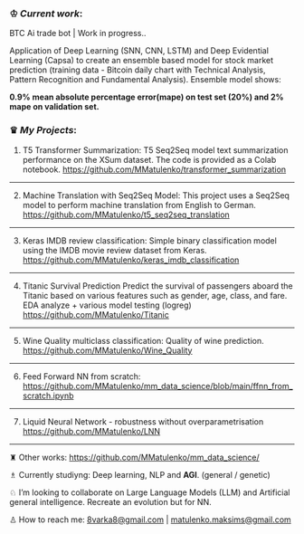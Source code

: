 ### ♔ *Current work*: 

BTC Ai trade bot | Work in progress..

  Application of Deep Learning (SNN, CNN, LSTM) and Deep Evidential Learning (Capsa) to create an ensemble based model for stock market prediction (training data - Bitcoin daily chart with Technical Analysis, Pattern Recognition and Fundamental Analysis). Ensemble model shows:

**0.9% mean absolute percentage error(mape) on test set (20%) and 
2% mape on validation set.**

###  ♛ *My Projects*:


 1) T5 Transformer Summarization: 
  T5 Seq2Seq model text summarization performance on the XSum dataset. The code is provided as a Colab notebook.
  https://github.com/MMatulenko/transformer_summarization
  
-------------
 2) Machine Translation with Seq2Seq Model:
  This project uses a Seq2Seq model to perform machine translation from English to German.
  https://github.com/MMatulenko/t5_seq2seq_translation

-------------
 3) Keras IMDB review classification:
  Simple binary classification model using the IMDB movie review dataset from Keras.
  https://github.com/MMatulenko/keras_imdb_classification

-------------
 4) Titanic Survival Prediction
  Predict the survival of passengers aboard the Titanic based on various features such as gender, age, class, and fare. EDA analyze + various model testing (logreg)
  https://github.com/MMatulenko/Titanic

-------------
 5) Wine Quality multiclass classification:
  Quality of wine prediction.
  https://github.com/MMatulenko/Wine_Quality

-------------
 6) Feed Forward NN from scratch:
  https://github.com/MMatulenko/mm_data_science/blob/main/ffnn_from_scratch.ipynb
  
-------------
7) Liquid Neural Network - robustness without overparametrisation
https://github.com/MMatulenko/LNN

-------------


 ♜ Other works: https://github.com/MMatulenko/mm_data_science/


 ♗ Currently studiyng: Deep learning, NLP and ****AGI****. (general / genetic)

 ♘ I’m looking to collaborate on Large Language Models (LLM) and Artificial general intelligence. Recreate an evolution but for NN.
 
 ♙ How to reach me: 8varka8@gmail.com | matulenko.maksims@gmail.com
